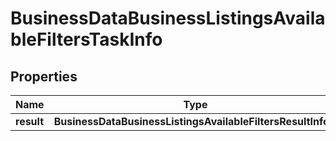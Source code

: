 # BusinessDataBusinessListingsAvailableFiltersTaskInfo

## Properties

| Name | Type | Description | Notes |
|------------ | ------------- | ------------- | -------------|
**result** | **BusinessDataBusinessListingsAvailableFiltersResultInfo[]** |  |[optional]|